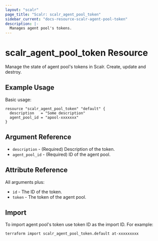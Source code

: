 ```yaml
---
layout: "scalr"
page_title: "Scalr: scalr_agent_pool_token"
sidebar_current: "docs-resource-scalr-agent-pool-token"
description: |-
  Manages agent pool's tokens.
---
```


# scalr_agent_pool_token Resource

Manage the state of agent pool's tokens in Scalr. Create, update and destroy.

## Example Usage

Basic usage:

```hcl
resource "scalr_agent_pool_token" "default" {
  description   = "Some description"
  agent_pool_id = "apool-xxxxxxx"
}
```

## Argument Reference

* `description` - (Required) Description of the token.
* `agent_pool_id` - (Required) ID of the agent pool.

## Attribute Reference

All arguments plus:

* `id` - The ID of the token.
* `token` - The token of the agent pool.

## Import

To import agent pool's token use token ID as the import ID. For example:
```shell
terraform import scalr_agent_pool_token.default at-xxxxxxxxx
```